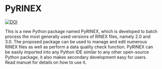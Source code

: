 # PyRINEX
[![DOI](https://zenodo.org/badge/718226106.svg)](https://zenodo.org/doi/10.5281/zenodo.10140408)

This is a new Python package named PyRINEX, which is developed to batch process the most generally used versions of RINEX files, namely 2.0 and 3.0. The proposed package can be used to manage and edit numerous RINEX files as well as perform a data quality check function. PyRINEX can be easily imported into any Python IDE similar to any other open-source Python package, it also makes secondary development easy for users.
Read manuel for details on how to use it.

